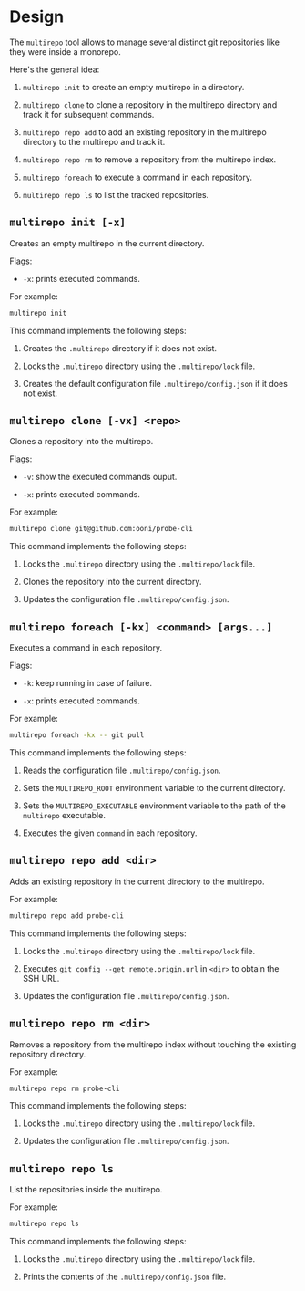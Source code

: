 # Design

The `multirepo` tool allows to manage several distinct git
repositories like they were inside a monorepo.

Here's the general idea:

1. `multirepo init` to create an empty multirepo in a directory.

2. `multirepo clone` to clone a repository in the multirepo directory
and track it for subsequent commands.

3. `multirepo repo add` to add an existing repository in the
multirepo directory to the multirepo and track it.

4. `multirepo repo rm` to remove a repository from the multirepo index.

5. `multirepo foreach` to execute a command in each repository.

6. `multirepo repo ls` to list the tracked repositories.


## `multirepo init [-x]`

Creates an empty multirepo in the current directory.

Flags:

- `-x`: prints executed commands.

For example:

```bash
multirepo init
```

This command implements the following steps:

1. Creates the `.multirepo` directory if it does not exist.

2. Locks the `.multirepo` directory using the `.multirepo/lock` file.

3. Creates the default configuration file `.multirepo/config.json`
if it does not exist.


## `multirepo clone [-vx] <repo>`

Clones a repository into the multirepo.

Flags:

- `-v`: show the executed commands ouput.

- `-x`: prints executed commands.

For example:

```bash
multirepo clone git@github.com:ooni/probe-cli
```

This command implements the following steps:

1. Locks the `.multirepo` directory using the `.multirepo/lock` file.

2. Clones the repository into the current directory.

3. Updates the configuration file `.multirepo/config.json`.


## `multirepo foreach [-kx] <command> [args...]`

Executes a command in each repository.

Flags:

- `-k`: keep running in case of failure.

- `-x`: prints executed commands.

For example:

```bash
multirepo foreach -kx -- git pull
```

This command implements the following steps:

1. Reads the configuration file `.multirepo/config.json`.

2. Sets the `MULTIREPO_ROOT` environment variable to the current directory.

3. Sets the `MULTIREPO_EXECUTABLE` environment variable to the path of
the `multirepo` executable.

4. Executes the given `command` in each repository.


## `multirepo repo add <dir>`

Adds an existing repository in the current directory to the multirepo.

For example:

```bash
multirepo repo add probe-cli
```

This command implements the following steps:

1. Locks the `.multirepo` directory using the `.multirepo/lock` file.

2. Executes `git config --get remote.origin.url` in `<dir>` to obtain the SSH URL.

3. Updates the configuration file `.multirepo/config.json`.


## `multirepo repo rm <dir>`

Removes a repository from the multirepo index without touching
the existing repository directory.

For example:

```bash
multirepo repo rm probe-cli
```

This command implements the following steps:

1. Locks the `.multirepo` directory using the `.multirepo/lock` file.

2. Updates the configuration file `.multirepo/config.json`.


## `multirepo repo ls`

List the repositories inside the multirepo.

For example:

```bash
multirepo repo ls
```

This command implements the following steps:

1. Locks the `.multirepo` directory using the `.multirepo/lock` file.

2. Prints the contents of the `.multirepo/config.json` file.
